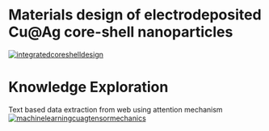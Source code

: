 # Materials design of electrodeposited Cu@Ag core-shell nanoparticles

[![integratedcoreshelldesign](https://img.shields.io/badge/minidatapdftodb-streamlit-red)](https://computervision-for-coreshellgeometry.streamlit.app/)


# Knowledge Exploration

Text based data extraction from web using attention mechanism
[![machinelearningcuagtensormechanics](https://img.shields.io/badge/agcunlpdataextraction-streamlit-red)](https://coreshell-nanoparticles-knowledge-explorer.streamlit.app/)

